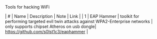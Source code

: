 Tools for hacking WiFi

| # | Name | Description | Note | Link |
| 1 | EAP Hammer | toolkit for performing targeted evil twin attacks against WPA2-Enterprise networks | only supports chipset Atheros on usb dongle| https://github.com/s0lst1c3/eaphammer |
